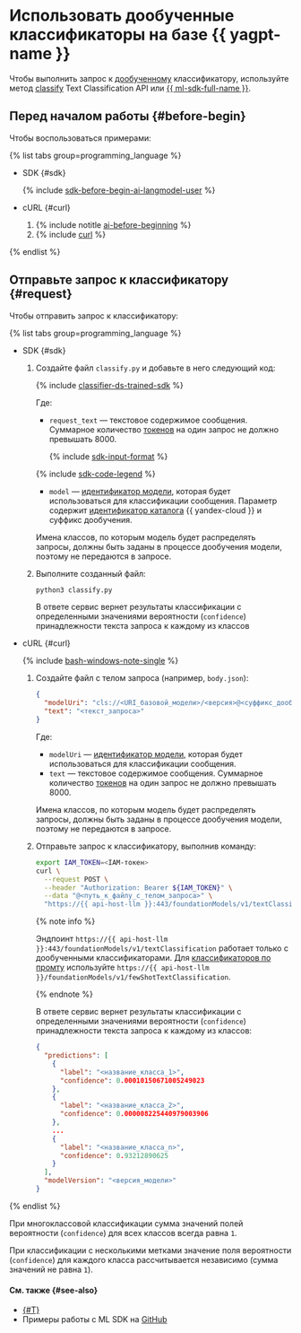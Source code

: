 # Использовать дообученные классификаторы на базе {{ yagpt-name }}

Чтобы выполнить запрос к [дообученному](../../concepts/tuning/index.md) классификатору, используйте метод [classify](../../text-classification/api-ref/TextClassification/classify.md) Text Classification API или [{{ ml-sdk-full-name }}](../../sdk/index.md).

## Перед началом работы {#before-begin}

Чтобы воспользоваться примерами:

{% list tabs group=programming_language %}

- SDK {#sdk}

  {% include [sdk-before-begin-ai-langmodel-user](../../../_includes/foundation-models/sdk-before-begin-ai-langmodel-user.md) %}

- cURL {#curl}

  1. {% include notitle [ai-before-beginning](../../../_includes/foundation-models/yandexgpt/ai-before-beginning.md) %}
  1. {% include [curl](../../../_includes/curl.md) %}

{% endlist %}

## Отправьте запрос к классификатору {#request}

Чтобы отправить запрос к классификатору:

{% list tabs group=programming_language %}

- SDK {#sdk}

  1. Создайте файл `classify.py` и добавьте в него следующий код:

      {% include [classifier-ds-trained-sdk](../../../_includes/foundation-models/examples/classifier-ds-trained-sdk.md) %}

      Где:

      * `request_text` — текстовое содержимое сообщения. Суммарное количество [токенов](../../concepts/yandexgpt/tokens.md) на один запрос не должно превышать 8000.

          {% include [sdk-input-format](../../../_includes/foundation-models/sdk-input-format.md) %}

      {% include [sdk-code-legend](../../../_includes/foundation-models/examples/sdk-code-legend.md) %}

      * `model` — [идентификатор модели](../../../foundation-models/concepts/classifier/models.md), которая будет использоваться для классификации сообщения. Параметр содержит [идентификатор каталога](../../../resource-manager/operations/folder/get-id.md) {{ yandex-cloud }} и суффикс дообучения.

      Имена классов, по которым модель будет распределять запросы, должны быть заданы в процессе дообучения модели, поэтому не передаются в запросе.

  1. Выполните созданный файл:

      ```bash
      python3 classify.py
      ```

      В ответе сервис вернет результаты классификации с определенными значениями вероятности (`confidence`) принадлежности текста запроса к каждому из классов

- cURL {#curl}
  
  {% include [bash-windows-note-single](../../../_includes/translate/bash-windows-note-single.md) %}
  
  1. Создайте файл с телом запроса (например, `body.json`):
  
      ```json
      {
        "modelUri": "cls://<URI_базовой_модели>/<версия>@<суффикс_дообучения>",
        "text": "<текст_запроса>"
      }
      ```
  
      Где:
      * `modelUri` — [идентификатор модели](../../../foundation-models/concepts/classifier/models.md), которая будет использоваться для классификации сообщения.
      * `text` — текстовое содержимое сообщения. Суммарное количество [токенов](../../concepts/yandexgpt/tokens.md) на один запрос не должно превышать 8000.
  
      Имена классов, по которым модель будет распределять запросы, должны быть заданы в процессе дообучения модели, поэтому не передаются в запросе.
      
  1. Отправьте запрос к классификатору, выполнив команду:
  
      ```bash
      export IAM_TOKEN=<IAM-токен>
      curl \
        --request POST \
        --header "Authorization: Bearer ${IAM_TOKEN}" \
        --data "@<путь_к_файлу_с_телом_запроса>" \
        "https://{{ api-host-llm }}:443/foundationModels/v1/textClassification"
      ```

      {% note info %}
      
      Эндпоинт `https://{{ api-host-llm }}:443/foundationModels/v1/textClassification` работает только с дообученными классификаторами. Для [классификаторов по промту](readymade.md) используйте `https://{{ api-host-llm }}/foundationModels/v1/fewShotTextClassification`.
      
      {% endnote %}      
  
      В ответе сервис вернет результаты классификации с определенными значениями вероятности (`confidence`) принадлежности текста запроса к каждому из классов:
  
      ```json
      {
        "predictions": [
          {
            "label": "<название_класса_1>",
            "confidence": 0.00010150671005249023
          },
          {
            "label": "<название_класса_2>",
            "confidence": 0.000008225440979003906
          },
          ...
          {
            "label": "<название_класса_n>",
            "confidence": 0.93212890625
          }
        ],
        "modelVersion": "<версия_модели>"
      }
      ```

{% endlist %}

При многоклассовой классификации сумма значений полей вероятности (`confidence`) для всех классов всегда равна `1`.
  
При классификации с несколькими метками значение поля вероятности (`confidence`) для каждого класса рассчитывается независимо (сумма значений не равна `1`).

#### См. также {#see-also}

* [{#T}](../../concepts/classifier/index.md)
* Примеры работы с ML SDK на [GitHub](https://github.com/yandex-cloud/yandex-cloud-ml-sdk/tree/master/examples/sync/text_classifiers)
